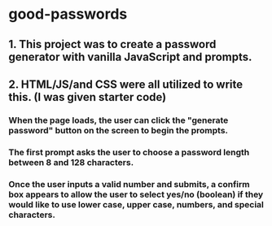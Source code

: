 # good-passwords

## 1. This project was to create a password generator with vanilla JavaScript and prompts.

## 2. HTML/JS/and CSS were all utilized to write this. (I was given starter code)

### When the page loads, the user can click the "generate password" button on the screen to begin the prompts.

### The first prompt asks the user to choose a password length between 8 and 128 characters.

### Once the user inputs a valid number and submits, a confirm box appears to allow the user to select yes/no (boolean) if they would like to use lower case, upper case, numbers, and special characters.
